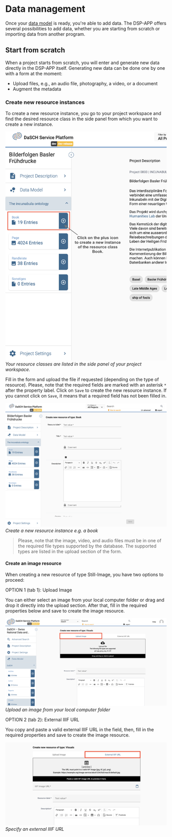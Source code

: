 # Data management

Once your [data model](https://docs.dasch.swiss/latest/DSP-APP/user-guide/project/#data-model) is ready, you're able to add data. The DSP-APP offers several possibilities to add data, whether you are starting from scratch or importing data from another program.

## Start from scratch

When a project starts from scratch, you will enter and generate new data directly in the DSP-APP itself. Generating new data can be done one by one with a form at the moment:

- Upload files, e.g., an audio file, photography, a video, or a document
- Augment the metadata

### Create new resource instances

To create a new resource instance, you go to your project workspace and find the desired resource class in the side panel from which you want to create a new instance.

![Create a new resource instance e.g. a new book](../../assets/images/create-new-resource-instance.png)*Your resource classes are listed in the side panel of your project workspace.*

Fill in the form and upload the file if requested (depending on the type of resource). Please, note that the required fields are marked with an asterisk `*` after the property label. Click on `Save` to create the new resource instance. If you cannot click on `Save`, it means that a required field has not been filled in.

![Create a new resource instance e.g. a new book](../../assets/images/new-resource-form.png)*Create a new resource instance e.g. a book*

> Please, note that the image, video, and audio files must be in one of the required file types supported by the database. The supported types are listed in the upload section of the form.

#### Create an image resource

When creating a new resource of type Still-Image, you have two options to proceed:

OPTION 1 (tab 1): Upload Image

You can either select an image from your local computer folder or drag and drop it directly into the upload section. After that, fill in the required properties below and save to create the image resource.

![Upload an image](../../assets/images/create-new-upload-image.png)*Upload an image from your local computer folder*

OPTION 2 (tab 2): External IIIF URL

You copy and paste a valid external IIIF URL in the field, then, fill in the required properties and save to create the image resource.

![External IIIF URL](../../assets/images/create-new-external-iiif-url.png)*Specify an external IIIF URL*

